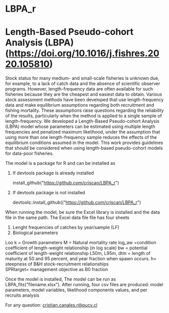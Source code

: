 # LBPA_r

# Length-Based Pseudo-cohort Analysis (LBPA) (https://doi.org/10.1016/j.fishres.2020.105810)

Stock status for many medium- and small-scale fisheries is unknown due, for example, to a lack of catch data and the absence of scientific observer programs. However, length-frequency data are often available for such fisheries because they are the cheapest and easiest data to obtain. Various stock assessment methods have been developed that use length-frequency data and make equilibrium assumptions regarding both recruitment and fishing mortality. These assumptions raise questions regarding the reliability of the results, particularly when the method is applied to a single sample of length-frequency. We developed a Length-Based Pseudo-cohort Analysis (LBPA) model whose parameters can be estimated using multiple length frequencies and penalized maximum likelihood, under the assumption that using more than one length-frequency sample reduces the effects of the equilibrium conditions assumed in the model. This work provides guidelines that should be considered when using length-based pseudo-cohort models for data-poor fisheries.

The model is a package for R and can be installed as

1. If devtools package is already installed
   
   install_github("https://github.com/criscan/LBPA_r")

3. If devtools package is not installed

   devtools::install_github(("https://github.com/criscan/LBPA_r")

When running the model,  be sure the Excel library is installed and the data file in the same path. The Excel data file file has four sheets

1. Lenght frequencies of catches by year/sample (LF)
2. Biological parameters

Loo	k	= Growth parameters
M	= Natural mortality rate
log_aw =condition coefficient of length-weight relationship (in log scale)
bw = potential coefficient of length-weight relationship
L50m,	L95m,	dtm = length of maturity at 50 and 95 percent, and year fraction when spawn occurs.	
h= steepness of B&H stock-recruitment relationships 	
SPRtarget= management objective as B0 fraction


Once the model is installed, The model can be run as LBPA_fits("filename.xlsx"). After running, four csv files are produced: model parameters, model variables, likelihood components values, and per recruits analysis 

For any question: cristian.canales.r@pucv.cl
